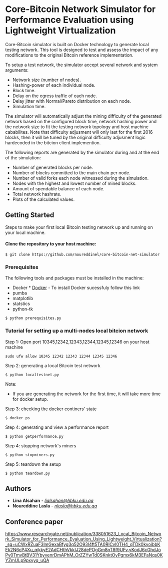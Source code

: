# Core-Bitcoin Network Simulator for Performance Evaluation using Lightweight Virtualization

Core-Bitcoin simulator is built on Docker technology to generate local testing network. This tool is designed to test and assess the impact of any modifications to the original Bitcoin reference implementation. 

To setup a test network, the simulator accept several network and system arguments: 

- Network size (number of nodes).
- Hashing-power of each individual node.
- Block time.
- Delay on the egress traffic of each node.
- Delay jitter with Normal/Pareto distribution on each node.
- Simulation time.

The simulator will automatically adjust the mining difficulty of the generated network based on the configured block time, network hashing power and the network size to fit the testing  network topology and host machine cababilites. Note that difficulty adjusment will only last for the first 2016 blocks, then it will be tuned by the original difficulty adjusment logic hardecoded in the bitcion client implemention.  


The following reports are generated by the simulator during and at the end of the simulation:

- Number of generated blocks per node. 
- Number of blocks committed to the main chain per  node.
- Number of valid forks each node witnessed during the simulation.  
- Nodes with the highest and lowest number of mined blocks.
- Amount of spendable balance of each node. 
- Total network hashrate. 
- Plots of the calculated values.  


## Getting Started

Steps to make your first local Bitcoin testing network up and running on your local machine.

#### Clone the repository to your host machine:

```
$ git clone https://github.com/noureddinel/core-bitcoin-net-simulator
```

### Prerequisites

The following tools and packages must be installed in the machine:


- Docker * [Docker](https://phoenixnap.com/kb/how-to-install-docker-on-ubuntu-18-04) - To install Docker sucessfuly follow this link
- pumba
- matplotlib
- statstics
- python-tk

```
$ python prerequisites.py 
```

### Tutorial for setting up a multi-nodes local bitcion network  

Step 1: Open port 10345,12342,12343,12344,12345,12346 on your host machine

```
sudo ufw allow 10345 12342 12343 12344 12345 12346
```

Step 2: generating a local Bitcoin test network

```
$ python localtestnet.py
```

Note:
- If you are generating the network for the first time, it will take more time for docker setup.


Step 3: checking the docker continers' state

```
$ docker ps
```

Step 4: generating and view a performance report

```
$ python getperformance.py
```

Step 4: stopping network's miners

```
$ python stopminers.py

```

Step 5: teardown the setup 

```
$ python teardown.py
```

## Authors

* **Lina Alsahan** - *lialsahan@hbku.edu.qa* 
* **Noureddine Lasla** - *nlasla@hbku.edu.qa* 

## Conference paper
https://www.researchgate.net/publication/338051623_Local_Bitcoin_Network_Simulator_for_Performance_Evaluation_Using_Lightweight_Virtualization?_sg=uCWxRZuaF3lmGexaBfyg3q52O93l4ft5TA0RICvl0TH4_qTDk0kyoibbKEk2N6cP4Xu_qjkkyE2AdCHthVkkIJ28dePOgGm8nT8f9UFv.yKodJ6cGhdJoPv0TmvBtBV31YbyvenrDmAPhM_OrZZYwTd0SKnktOyPgmx6kM3EFaNqs0KYZmULp9pxyyq_uQA

